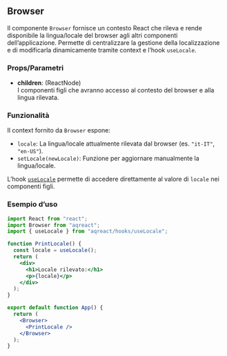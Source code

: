 ## Browser

Il componente `Browser` fornisce un contesto React che rileva e rende disponibile la lingua/locale del browser agli altri componenti dell’applicazione. Permette di centralizzare la gestione della localizzazione e di modificarla dinamicamente tramite context e l’hook `useLocale`.

### Props/Parametri

- **children**: (ReactNode)  
  I componenti figli che avranno accesso al contesto del browser e alla lingua rilevata.

### Funzionalità

Il context fornito da `Browser` espone:

- `locale`: La lingua/locale attualmente rilevata dal browser (es. `"it-IT"`, `"en-US"`).
- `setLocale(newLocale)`: Funzione per aggiornare manualmente la lingua/locale.

L’hook [`useLocale`](useLocale.md) permette di accedere direttamente al valore di `locale` nei componenti figli.

### Esempio d’uso

```jsx
import React from "react";
import Browser from "aqreact";
import { useLocale } from "aqreact/hooks/useLocale";

function PrintLocale() {
  const locale = useLocale();
  return (
    <div>
      <h1>Locale rilevato:</h1>
      <p>{locale}</p>
    </div>
  );
}

export default function App() {
  return (
    <Browser>
      <PrintLocale />
    </Browser>
  );
}
```